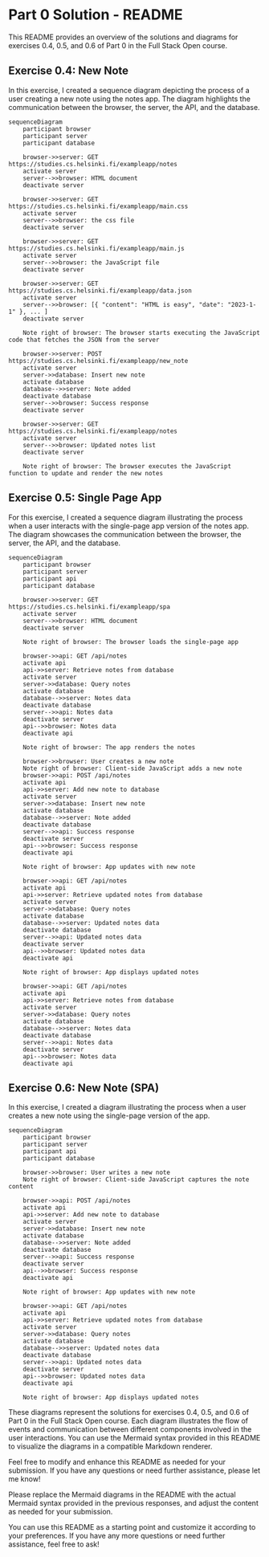 # Part 0 Solution - README

This README provides an overview of the solutions and diagrams for exercises 0.4, 0.5, and 0.6 of Part 0 in the Full Stack Open course.

## Exercise 0.4: New Note

In this exercise, I created a sequence diagram depicting the process of a user creating a new note using the notes app. The diagram highlights the communication between the browser, the server, the API, and the database.

```
sequenceDiagram
    participant browser
    participant server
    participant database

    browser->>server: GET https://studies.cs.helsinki.fi/exampleapp/notes
    activate server
    server-->>browser: HTML document
    deactivate server

    browser->>server: GET https://studies.cs.helsinki.fi/exampleapp/main.css
    activate server
    server-->>browser: the css file
    deactivate server

    browser->>server: GET https://studies.cs.helsinki.fi/exampleapp/main.js
    activate server
    server-->>browser: the JavaScript file
    deactivate server

    browser->>server: GET https://studies.cs.helsinki.fi/exampleapp/data.json
    activate server
    server-->>browser: [{ "content": "HTML is easy", "date": "2023-1-1" }, ... ]
    deactivate server

    Note right of browser: The browser starts executing the JavaScript code that fetches the JSON from the server

    browser->>server: POST https://studies.cs.helsinki.fi/exampleapp/new_note
    activate server
    server->>database: Insert new note
    activate database
    database-->>server: Note added
    deactivate database
    server-->>browser: Success response
    deactivate server

    browser->>server: GET https://studies.cs.helsinki.fi/exampleapp/notes
    activate server
    server-->>browser: Updated notes list
    deactivate server

    Note right of browser: The browser executes the JavaScript function to update and render the new notes
```

## Exercise 0.5: Single Page App

For this exercise, I created a sequence diagram illustrating the process when a user interacts with the single-page app version of the notes app. The diagram showcases the communication between the browser, the server, the API, and the database.

```
sequenceDiagram
    participant browser
    participant server
    participant api
    participant database

    browser->>server: GET https://studies.cs.helsinki.fi/exampleapp/spa
    activate server
    server-->>browser: HTML document
    deactivate server

    Note right of browser: The browser loads the single-page app

    browser->>api: GET /api/notes
    activate api
    api->>server: Retrieve notes from database
    activate server
    server->>database: Query notes
    activate database
    database-->>server: Notes data
    deactivate database
    server-->>api: Notes data
    deactivate server
    api-->>browser: Notes data
    deactivate api

    Note right of browser: The app renders the notes

    browser->>browser: User creates a new note
    Note right of browser: Client-side JavaScript adds a new note
    browser->>api: POST /api/notes
    activate api
    api->>server: Add new note to database
    activate server
    server->>database: Insert new note
    activate database
    database-->>server: Note added
    deactivate database
    server-->>api: Success response
    deactivate server
    api-->>browser: Success response
    deactivate api

    Note right of browser: App updates with new note

    browser->>api: GET /api/notes
    activate api
    api->>server: Retrieve updated notes from database
    activate server
    server->>database: Query notes
    activate database
    database-->>server: Updated notes data
    deactivate database
    server-->>api: Updated notes data
    deactivate server
    api-->>browser: Updated notes data
    deactivate api

    Note right of browser: App displays updated notes

    browser->>api: GET /api/notes
    activate api
    api->>server: Retrieve notes from database
    activate server
    server->>database: Query notes
    activate database
    database-->>server: Notes data
    deactivate database
    server-->>api: Notes data
    deactivate server
    api-->>browser: Notes data
    deactivate api
```
## Exercise 0.6: New Note (SPA)

In this exercise, I created a diagram illustrating the process when a user creates a new note using the single-page version of the app.

```
sequenceDiagram
    participant browser
    participant server
    participant api
    participant database

    browser->>browser: User writes a new note
    Note right of browser: Client-side JavaScript captures the note content

    browser->>api: POST /api/notes
    activate api
    api->>server: Add new note to database
    activate server
    server->>database: Insert new note
    activate database
    database-->>server: Note added
    deactivate database
    server-->>api: Success response
    deactivate server
    api-->>browser: Success response
    deactivate api

    Note right of browser: App updates with new note

    browser->>api: GET /api/notes
    activate api
    api->>server: Retrieve updated notes from database
    activate server
    server->>database: Query notes
    activate database
    database-->>server: Updated notes data
    deactivate database
    server-->>api: Updated notes data
    deactivate server
    api-->>browser: Updated notes data
    deactivate api

    Note right of browser: App displays updated notes
```

These diagrams represent the solutions for exercises 0.4, 0.5, and 0.6 of Part 0 in the Full Stack Open course. Each diagram illustrates the flow of events and communication between different components involved in the user interactions. You can use the Mermaid syntax provided in this README to visualize the diagrams in a compatible Markdown renderer.

Feel free to modify and enhance this README as needed for your submission. If you have any questions or need further assistance, please let me know!

Please replace the Mermaid diagrams in the README with the actual Mermaid syntax provided in the previous responses, and adjust the content as needed for your submission. 

You can use this README as a starting point and customize it according to your preferences. If you have any more questions or need further assistance, feel free to ask!

